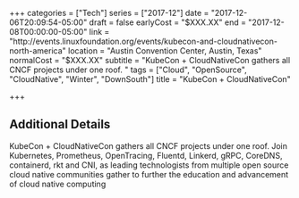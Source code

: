 +++
categories = ["Tech"]
series = ["2017-12"]
date = "2017-12-06T20:09:54-05:00"
draft = false
earlyCost = "$XXX.XX"
end = "2017-12-08T00:00:00-05:00"
link = "http://events.linuxfoundation.org/events/kubecon-and-cloudnativecon-north-america"
location = "Austin Convention Center, Austin, Texas"
normalCost = "$XXX.XX"
subtitle = "KubeCon + CloudNativeCon gathers all CNCF projects under one roof. "
tags = ["Cloud", "OpenSource", "CloudNative", "Winter", "DownSouth"]
title = "KubeCon + CloudNativeCon"

+++
<!--more-->

## Additional Details

KubeCon + CloudNativeCon gathers all CNCF projects under one roof. Join Kubernetes, Prometheus, OpenTracing, Fluentd, Linkerd, gRPC, CoreDNS, containerd, rkt and CNI, as leading technologists from multiple open source cloud native communities gather to further the education and advancement of cloud native computing